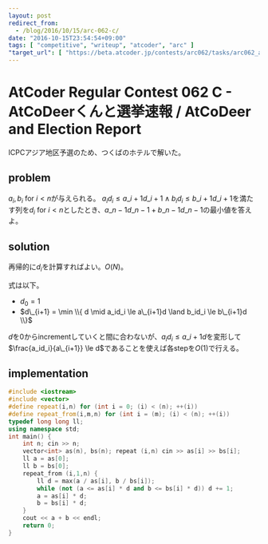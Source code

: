 ```yaml
---
layout: post
redirect_from:
  - /blog/2016/10/15/arc-062-c/
date: "2016-10-15T23:54:54+09:00"
tags: [ "competitive", "writeup", "atcoder", "arc" ]
"target_url": [ "https://beta.atcoder.jp/contests/arc062/tasks/arc062_a" ]
---
```


# AtCoder Regular Contest 062 C - AtCoDeerくんと選挙速報 / AtCoDeer and Election Report

ICPCアジア地区予選のため、つくばのホテルで解いた。

## problem

$a_i, b_i$ for $i \lt n$が与えられる。
$a_id_i \le a\_{i+1}d\_{i+1} \land b_id_i \le b\_{i+1}d\_{i+1}$を満たす列を$d_i$ for $i \lt n$としたとき、$a\_{n-1}d\_{n-1} + b\_{n-1}d\_{n-1}$の最小値を答えよ。

## solution

再帰的に$d_i$を計算すればよい。$O(N)$。

式は以下。

-   $d_0 = 1$
-   $d\_{i+1} = \min \\{ d \mid a_id_i \le a\_{i+1}d \land b_id_i \le b\_{i+1}d \\}$

$d$を$0$からincrementしていくと間に合わないが、$a_id_i \le a\_{i+1}d$を変形して$\frac{a_id_i}{a\_{i+1}} \le d$であることを使えば各stepを$O(1)$で行える。

## implementation

``` c++
#include <iostream>
#include <vector>
#define repeat(i,n) for (int i = 0; (i) < (n); ++(i))
#define repeat_from(i,m,n) for (int i = (m); (i) < (n); ++(i))
typedef long long ll;
using namespace std;
int main() {
    int n; cin >> n;
    vector<int> as(n), bs(n); repeat (i,n) cin >> as[i] >> bs[i];
    ll a = as[0];
    ll b = bs[0];
    repeat_from (i,1,n) {
        ll d = max(a / as[i], b / bs[i]);
        while (not (a <= as[i] * d and b <= bs[i] * d)) d += 1;
        a = as[i] * d;
        b = bs[i] * d;
    }
    cout << a + b << endl;
    return 0;
}
```
